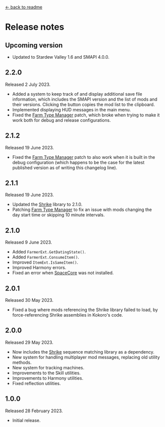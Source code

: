 [← back to readme](README.md)

# Release notes

## Upcoming version

* Updated to Stardew Valley 1.6 and SMAPI 4.0.0.

## 2.2.0
Released 2 July 2023.

* Added a system to keep track of and display additional save file information, which includes the SMAPI version and the list of mods and their versions. Clicking the button copies the mod list to the clipboard.
* Implemented displaying HUD messages in the main menu.
* Fixed the [Farm Type Manager](https://www.nexusmods.com/stardewvalley/mods/3231) patch, which broke when trying to make it work both for debug and release configurations.

## 2.1.2
Released 19 June 2023.

* Fixed the [Farm Type Manager](https://www.nexusmods.com/stardewvalley/mods/3231) patch to also work when it is built in the debug configuration (which happens to be the case for the latest published version as of writing this changelog line).

## 2.1.1
Released 19 June 2023.

* Updated the [Shrike](https://github.com/Nanoray-pl/Shrike) library to 2.1.0.
* Patching [Farm Type Manager](https://www.nexusmods.com/stardewvalley/mods/3231) to fix an issue with mods changing the day start time or skipping 10 minute intervals.

## 2.1.0
Released 9 June 2023.

* Added `FarmerExt.GetDatingState()`.
* Added `FarmerExt.ConsumeItem()`.
* Improved `ItemExt.IsSameItem()`.
* Improved Harmony errors.
* Fixed an error when [SpaceCore](https://www.nexusmods.com/stardewvalley/mods/1348) was not installed.

## 2.0.1
Released 30 May 2023.

* Fixed a bug where mods referencing the Shrike library failed to load, by force-referencing Shrike assemblies in Kokoro's code.

## 2.0.0
Released 29 May 2023.

* Now includes the [Shrike](https://github.com/Nanoray-pl/Shrike) sequence matching library as a dependency.
* New system for handling multiplayer mod messages, replacing old utility methods.
* New system for tracking machines.
* Improvements to the Skill utilities.
* Improvements to Harmony utilities.
* Fixed reflection utilities.

## 1.0.0
Released 28 February 2023.

* Initial release.